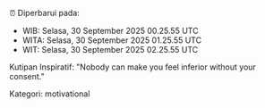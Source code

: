 ⏰ Diperbarui pada:
- WIB: Selasa, 30 September 2025 00.25.55 UTC
- WITA: Selasa, 30 September 2025 01.25.55 UTC
- WIT: Selasa, 30 September 2025 02.25.55 UTC

Kutipan Inspiratif:
"Nobody can make you feel inferior without your consent."


Kategori: motivational

